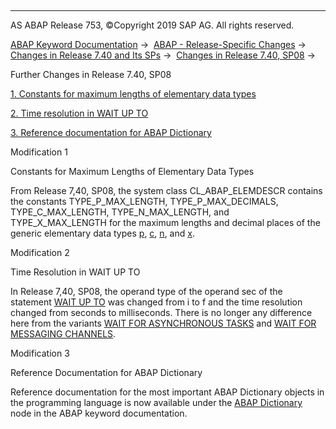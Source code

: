   

* * *

AS ABAP Release 753, ©Copyright 2019 SAP AG. All rights reserved.

[ABAP Keyword Documentation](javascript:call_link\('abenabap.htm'\)) →  [ABAP - Release-Specific Changes](javascript:call_link\('abennews.htm'\)) →  [Changes in Release 7.40 and Its SPs](javascript:call_link\('abennews-740.htm'\)) →  [Changes in Release 7.40, SP08](javascript:call_link\('abennews-740_sp08.htm'\)) → 

Further Changes in Release 7.40, SP08

[1\. Constants for maximum lengths of elementary data types](#!ABAP_MODIFICATION_1@1@)

[2\. Time resolution in WAIT UP TO](#!ABAP_MODIFICATION_2@2@)

[3\. Reference documentation for ABAP Dictionary](#!ABAP_MODIFICATION_3@3@)

Modification 1

Constants for Maximum Lengths of Elementary Data Types

From Release 7,40, SP08, the system class CL\_ABAP\_ELEMDESCR contains the constants TYPE\_P\_MAX\_LENGTH, TYPE\_P\_MAX\_DECIMALS, TYPE\_C\_MAX\_LENGTH, TYPE\_N\_MAX\_LENGTH, and TYPE\_X\_MAX\_LENGTH for the maximum lengths and decimal places of the generic elementary data types [p](javascript:call_link\('abenbuiltin_types_numeric.htm'\)), [c](javascript:call_link\('abenbuiltin_types_character.htm'\)), [n](javascript:call_link\('abenbuiltin_types_character.htm'\)), and [x](javascript:call_link\('abenbuiltin_types_byte.htm'\)).

Modification 2

Time Resolution in WAIT UP TO

In Release 7,40, SP08, the operand type of the operand sec of the statement [WAIT UP TO](javascript:call_link\('abapwait_up_to.htm'\)) was changed from i to f and the time resolution changed from seconds to milliseconds. There is no longer any difference here from the variants [WAIT FOR ASYNCHRONOUS TASKS](javascript:call_link\('abapwait_until.htm'\)) and [WAIT FOR MESSAGING CHANNELS](javascript:call_link\('abapwait_amc.htm'\)).

Modification 3

Reference Documentation for ABAP Dictionary

Reference documentation for the most important ABAP Dictionary objects in the programming language is now available under the [ABAP Dictionary](javascript:call_link\('abenabap_dictionary.htm'\)) node in the ABAP keyword documentation.